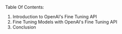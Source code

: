 Table Of Contents:

1. Introduction to OpenAI's Fine Tuning API
2. Fine Tuning Models with OpenAI's Fine Tuning API
3. Conclusion